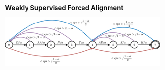 ## Weakly Supervised Forced Alignment


<img src="local/modified_fsa.png" alt="Alt text" title="Modified FSA">

